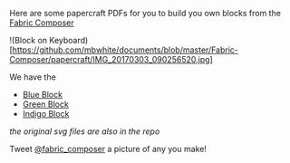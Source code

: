 Here are some papercraft PDFs for you to build you own blocks from the [Fabric Composer](https://fabric-composer.github.io/) 

!(Block on Keyboard)[https://github.com/mbwhite/documents/blob/master/Fabric-Composer/papercraft/IMG_20170303_090256520.jpg]

We have the

 - [Blue Block](https://github.com/mbwhite/documents/blob/master/Fabric-Composer/papercraft/blue-block.pdf)
 - [Green Block](https://github.com/mbwhite/documents/blob/master/Fabric-Composer/papercraft/green-block.pdf)
 - [Indigo Block](https://github.com/mbwhite/documents/blob/master/Fabric-Composer/papercraft/indigo-block.pdf)
 
 _the original svg files are also in the repo_
 
 Tweet [@fabric_composer](https://twitter.com/fabric_composer) a picture of any you make!
